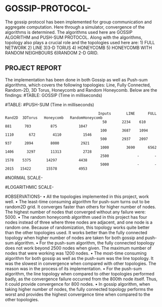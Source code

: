 # GOSSIP-PROTOCOL-
The gossip protocol has been implemented for group communication and aggregate computation. Here through a simulator, convergence of the algorithms is determined. The algorithms used here are GOSSIP ALGORITHM and PUSH-SUM PROTOCOL. Along with the algorithms, topology also plays a crucial role and the topologies used here are: 1) FULL NETWORK 2) LINE 3)3-D TORUS 4) HONEYCOMB 5) HONEYCOMB WITH RANDOM NEIGHBOURS 6)RANDOM 2-D GRID.
## PROJECT REPORT
The implementation has been done in both Gossip as well as Push-sum algorithms, which covers the following topologies: Line, Fully Connected, Random-2D, 3D Torus, Honeycomb and Random Honeycomb. Below are the findings:
#TABLE:
                                                          GOSSIP (Time in milliseconds)












#TABLE:
                                                                #PUSH-SUM (Time in milliseconds)
                                                  
                                                  
                                               Inputs	    LINE	  FULL	Rand2D	3DTorus	  Honeycomb	  RandomHoneycomb
                                                 50	      2234	  610	   881	    703	        875	         1047
                                                100	      3687	  1094	 1110	    672	       4110	         1546
                                                500	      2937	  2097	  937	   2094	       8000	         2921
                                                1000	    3690	  6562	 1406	   3297	      11313	         2728
                                                2500			 -       -     1578	   5375	      14297	         4438
                                                5000			 -       -     2015	  15422	      15578	         4953


#NORMAL SCALE-
 





 


#LOGARITHMIC SCALE-

 




 


#OBSERVATIONS-
•	All the topologies implemented in this project, work well.
•	The least-time consuming algorithm for push-sum turns out to be random2D grid. It converges faster than others for higher number of nodes. The highest number of nodes that converged without any failure were: 5000.
•	The random honeycomb algorithm used in this project has four nodes instead of three where three nodes are adjacent, and one node is a random one. Because of randomization, this topology works quite better than the other topologies used. It works better than the fully connected topology when higher number of nodes are taken for both gossip and push-sum algorithm.
•	For the push-sum algorithm, the fully connected topology does not work beyond 2500 nodes when given. The maximum number of nodes that were working was 1200 nodes. 
•	The most-time consuming algorithm for both gossip as well as the push-sum was the line topology. It was the slowest in convergence when compared with other topologies. The reason was in the process of its implementation.
•	For the push-sum algorithm, the line topology when compared to other topologies performed badly, as the convergence failure occurred from the 800th node itself. Thus, it could provide convergence for 800 nodes.
•	In gossip algorithm, when taking higher number of nodes, the fully connected topology performs the worst and provides the highest convergence time when compared to the other topologies.

